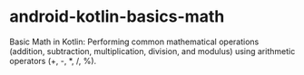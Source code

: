 # android-kotlin-basics-math
Basic Math in Kotlin: Performing common mathematical operations (addition, subtraction, multiplication, division, and modulus) using arithmetic operators (+, -, *, /, %).
